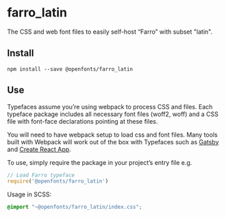 
# farro_latin

The CSS and web font files to easily self-host “Farro” with subset "latin".

## Install

`npm install --save @openfonts/farro_latin`

## Use

Typefaces assume you’re using webpack to process CSS and files. Each typeface
package includes all necessary font files (woff2, woff) and a CSS file with
font-face declarations pointing at these files.

You will need to have webpack setup to load css and font files. Many tools built
with Webpack will work out of the box with Typefaces such as [Gatsby](https://github.com/gatsbyjs/gatsby)
and [Create React App](https://github.com/facebookincubator/create-react-app).

To use, simply require the package in your project’s entry file e.g.

```javascript
// Load Farro typeface
require('@openfonts/farro_latin')
```

Usage in SCSS:
```scss
@import "~@openfonts/farro_latin/index.css";
```
